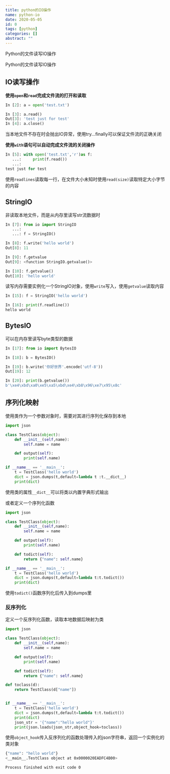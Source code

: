 ```yaml
---
title: python的IO操作
name: python-io
date: 2020-05-05
id: 0
tags: [python]
categories: []
abstract: ""
---
```



Python的文件读写IO操作


<!--more-->


Python的文件读写IO操作

<!--more-->

## IO读写操作

**使用`open`和`read`完成文件流的打开和读取**

```python
In [2]: a = open('test.txt')

In [3]: a.read()
Out[3]: 'test just for test'
In [4]: a.close()    
```

当本地文件不存在时会抛出IO异常，使用try...finally可以保证文件流的正确关闭

**使用`with`语句可以自动完成文件流的关闭操作**

```python
In [5]: with open('test.txt','r')as f:
   ...:     print(f.read())
   ...:
test just for test
```

使用`readlines`读取每一行，在文件大小未知时使用`read(size)`读取特定大小字节的内容

## StringIO

非读取本地文件，而是从内存里读写str流数据时

```python
In [7]: from io import StringIO
   ...:
   ...: f = StringIO()

In [8]: f.write('hello world')
Out[8]: 11

In [9]: f.getvalue
Out[9]: <function StringIO.getvalue()>

In [10]: f.getvalue()
Out[10]: 'hello world'
```

读写内存需要实例化一个StringIO对象，使用`write`写入，使用`getvalue`读取内容

```python
In [15]: f = StringIO('hello world')

In [16]: print(f.readline())
hello world
```

## BytesIO

可以在内存里读写byte类型的数据

```python
In [17]: from io import BytesIO

In [18]: b = BytesIO()

In [19]: b.write('你好世界'.encode('utf-8'))
Out[19]: 12

In [20]: print(b.getvalue())
b'\xe4\xbd\xa0\xe5\xa5\xbd\xe4\xb8\x96\xe7\x95\x8c'
```

## 序列化映射

使用类作为一个参数对象时，需要对其进行序列化保存到本地

```python
import json

class TestClass(object):
    def __init__(self,name):
        self.name = name

    def output(self):
        print(self.name)

if __name__ == '__main__':
    t = TestClass('hello world')
    dict = json.dumps(t,default=lambda t :t.__dict__)
    print(dict)
```

使用类的属性`__dict__`可以将类以内置字典形式输出

或者定义一个序列化函数

```python
import json

class TestClass(object):
    def __init__(self,name):
        self.name = name

    def output(self):
        print(self.name)

    def todict(self):
        return {"name": self.name}

if __name__ == '__main__':
    t = TestClass('hello world')
    dict = json.dumps(t,default=lambda t:t.todict())
    print(dict)
```

使用`todict()`函数序列化后传入到dumps里

### 反序列化

定义一个反序列化函数，读取本地数据后映射为类

```python
import json

class TestClass(object):
    def __init__(self,name):
        self.name = name

    def output(self):
        print(self.name)

    def todict(self):
        return {"name": self.name}

def toclass(d):
    return TestClass(d["name"])


if __name__ == '__main__':
    t = TestClass('hello world')
    dict = json.dumps(t,default=lambda t:t.todict())
    print(dict)
    json_str = '{"name":"hello world"}'
    print(json.loads(json_str,object_hook=toclass))
```

使用`object_hook`传入反序列化的函数处理传入的json字符串，返回一个实例化的类对象

```bash
{"name": "hello world"}
<__main__.TestClass object at 0x0000020EADFC4B00>

Process finished with exit code 0
```

